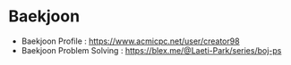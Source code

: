# Baekjoon
- Baekjoon Profile : https://www.acmicpc.net/user/creator98
- Baekjoon Problem Solving : https://blex.me/@Laeti-Park/series/boj-ps